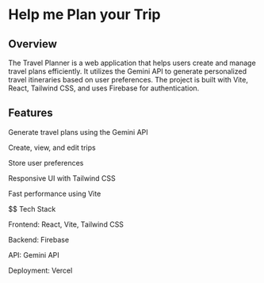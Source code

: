 # Help me Plan your Trip


## Overview

The Travel Planner is a web application that helps users create and manage travel plans efficiently. It utilizes the Gemini API to generate personalized travel itineraries based on user preferences. The project is built with Vite, React, Tailwind CSS, and uses Firebase for authentication.

## Features

Generate travel plans using the Gemini API

Create, view, and edit trips

Store user preferences

Responsive UI with Tailwind CSS

Fast performance using Vite

$$ Tech Stack

Frontend: React, Vite, Tailwind CSS

Backend: Firebase 

API: Gemini API

Deployment: Vercel
